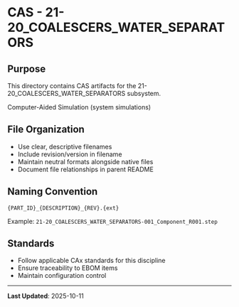 # CAS - 21-20_COALESCERS_WATER_SEPARATORS

## Purpose

This directory contains CAS artifacts for the 21-20_COALESCERS_WATER_SEPARATORS subsystem.

Computer-Aided Simulation (system simulations)

## File Organization

- Use clear, descriptive filenames
- Include revision/version in filename
- Maintain neutral formats alongside native files
- Document file relationships in parent README

## Naming Convention

```
{PART_ID}_{DESCRIPTION}_{REV}.{ext}
```

Example: `21-20_COALESCERS_WATER_SEPARATORS-001_Component_R001.step`

## Standards

- Follow applicable CAx standards for this discipline
- Ensure traceability to EBOM items
- Maintain configuration control

---

**Last Updated**: 2025-10-11
